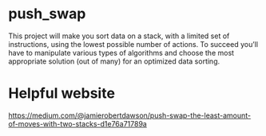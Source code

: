 # push_swap

This project will make you sort data on a stack, with a limited set of instructions, using
the lowest possible number of actions. To succeed you’ll have to manipulate various
types of algorithms and choose the most appropriate solution (out of many) for an
optimized data sorting.

# Helpful website

https://medium.com/@jamierobertdawson/push-swap-the-least-amount-of-moves-with-two-stacks-d1e76a71789a

